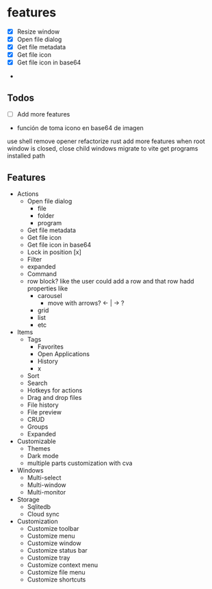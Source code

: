 # features

- [x] Resize window
- [x] Open file dialog
- [x] Get file metadata
- [x] Get file icon
- [x] Get file icon in base64
-

## Todos

- [ ] Add more features
- función de toma icono en base64 de imagen

use shell
remove opener
refactorize rust
add more features
when root window is closed, close child windows
migrate to vite
get programs installed path

## Features

- Actions
  - Open file dialog
    - file
    - folder
    - program
  - Get file metadata
  - Get file icon
  - Get file icon in base64
  - Lock in position [x]
  - Filter
  - expanded
  - Command
  - row block? like the user could add a row and that row hadd properties like
    - carousel
      - move with arrows? <- | -> ?
    - grid
    - list
    - etc
- Items
  - Tags
    - Favorites
	- Open Applications
	- History 
    - x
  - Sort
  - Search
  - Hotkeys for actions
  - Drag and drop files
  - File history
  - File preview
  - CRUD
  - Groups
  - Expanded
- Customizable
  - Themes
  - Dark mode
  - multiple parts customization with cva
- Windows
  - Multi-select
  - Multi-window
  - Multi-monitor
- Storage
  - Sqlitedb
  - Cloud sync
- Customization
  - Customize toolbar
  - Customize menu
  - Customize window
  - Customize status bar
  - Customize tray
  - Customize context menu
  - Customize file menu
  - Customize shortcuts
